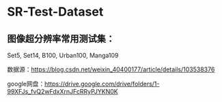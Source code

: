 # SR-Test-Dataset
## 图像超分辨率常用测试集：
Set5, Set14, B100, Urban100, Manga109

数据源：https://blog.csdn.net/weixin_40400177/article/details/103538376

google网盘：https://drive.google.com/drive/folders/1-99XFJs_fvQ2wFdxXrnJFcRRyPJYKN0K
